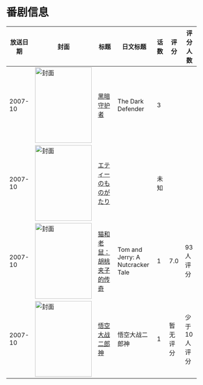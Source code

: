 # 番剧信息

|放送日期|封面|标题|日文标题|话数|评分|评分人数|
|---|---|---|---|---|---|---|
|2007-10|<img src="//lain.bgm.tv/pic/cover/c/4c/12/505821_74f18.jpg" alt="封面" style="width:150px;height:200px;object-fit:cover;">|[黑暗守护者](https://bangumi.tv/subject/505821)|The Dark Defender|3|||
|2007-10|<img src="//lain.bgm.tv/pic/cover/c/65/96/309102_6Vi6E.jpg" alt="封面" style="width:150px;height:200px;object-fit:cover;">|[エティーのものがたり](https://bangumi.tv/subject/309102)||未知|||
|2007-10|<img src="//lain.bgm.tv/pic/cover/c/e1/37/139956_9GHHt.jpg" alt="封面" style="width:150px;height:200px;object-fit:cover;">|[猫和老鼠：胡桃夹子的传奇](https://bangumi.tv/subject/139956)|Tom and Jerry: A Nutcracker Tale|1|7.0|93人评分|
|2007-10|<img src="//lain.bgm.tv/pic/cover/c/cb/a6/532157_df172.jpg" alt="封面" style="width:150px;height:200px;object-fit:cover;">|[悟空大战二郎神](https://bangumi.tv/subject/532157)|悟空大战二郎神|1|暂无评分|少于10人评分|

